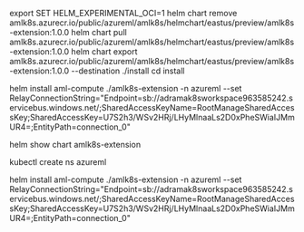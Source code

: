 
export SET HELM_EXPERIMENTAL_OCI=1
helm chart remove amlk8s.azurecr.io/public/azureml/amlk8s/helmchart/eastus/preview/amlk8s-extension:1.0.0
helm chart pull amlk8s.azurecr.io/public/azureml/amlk8s/helmchart/eastus/preview/amlk8s-extension:1.0.0
helm chart export amlk8s.azurecr.io/public/azureml/amlk8s/helmchart/eastus/preview/amlk8s-extension:1.0.0 --destination ./install
cd install

helm install aml-compute ./amlk8s-extension -n azureml --set  RelayConnectionString="Endpoint=sb://adramak8sworkspace963585242.servicebus.windows.net/;SharedAccessKeyName=RootManageSharedAccessKey;SharedAccessKey=U7S2h3/WSv2HRj/LHyMlnaaLs2D0xPheSWiaIJMmUR4=;EntityPath=connection_0"


helm show chart amlk8s-extension

kubectl create ns azureml

helm install aml-compute ./amlk8s-extension -n azureml --set  RelayConnectionString="Endpoint=sb://adramak8sworkspace963585242.servicebus.windows.net/;SharedAccessKeyName=RootManageSharedAccessKey;SharedAccessKey=U7S2h3/WSv2HRj/LHyMlnaaLs2D0xPheSWiaIJMmUR4=;EntityPath=connection_0"

